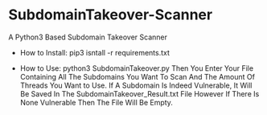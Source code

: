 # SubdomainTakeover-Scanner
A Python3 Based Subdomain Takeover Scanner

- How to Install:
  pip3 isntall -r requirements.txt
  
  
- How to Use:
  python3 SubdomainTakeover.py Then You Enter Your File Containing All The Subdomains You Want To Scan And The Amount
  Of Threads You Want to Use.
  If A Subdomain Is Indeed Vulnerable, It Will Be Saved In The SubdomainTakeover_Result.txt File However If There Is None
  Vulnerable Then The File Will Be Empty.
  
  
